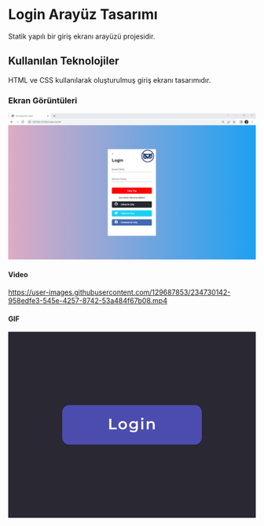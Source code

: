 <h1>Login Arayüz Tasarımı</h1>

Statik yapılı bir giriş ekranı arayüzü projesidir.
<h2> Kullanılan Teknolojiler</h2>

HTML ve CSS kullanılarak oluşturulmuş giriş ekranı tasarımıdır.


<h3>Ekran Görüntüleri</h3>

![](screenshots.png)


<h4> Video </h4>



https://user-images.githubusercontent.com/129687853/234730142-958edfe3-545e-4257-8742-53a484f67b08.mp4




<h4> GIF </h4>

![](login.gif)
